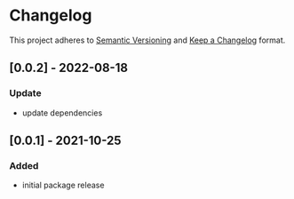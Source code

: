 # Changelog

This project adheres to [Semantic Versioning](https://semver.org/spec/v2.0.0.html) and [Keep a Changelog](https://keepachangelog.com/en/1.0.0/) format.

## [0.0.2] - 2022-08-18

### Update

- update dependencies 

## [0.0.1] - 2021-10-25

### Added

- initial package release
